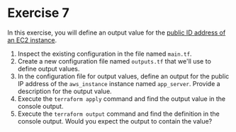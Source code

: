 # Exercise 7

In this exercise, you will define an output value for the [public ID address of an EC2 instance](https://registry.terraform.io/providers/hashicorp/aws/latest/docs/resources/instance#public_ip).

1. Inspect the existing configuration in the file named `main.tf`.
2. Create a new configuration file named `outputs.tf` that we'll use to define output values.
3. In the configuration file for output values, define an output for the public IP address of the `aws_instance` instance named `app_server`. Provide a description for the output value.
4. Execute the `terraform apply` command and find the output value in the console output.
5. Execute the `terraform output` command and find the definition in the console output. Would you expect the output to contain the value?

